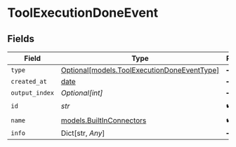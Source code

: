 # ToolExecutionDoneEvent


## Fields

| Field                                                                                  | Type                                                                                   | Required                                                                               | Description                                                                            |
| -------------------------------------------------------------------------------------- | -------------------------------------------------------------------------------------- | -------------------------------------------------------------------------------------- | -------------------------------------------------------------------------------------- |
| `type`                                                                                 | [Optional[models.ToolExecutionDoneEventType]](../models/toolexecutiondoneeventtype.md) | :heavy_minus_sign:                                                                     | N/A                                                                                    |
| `created_at`                                                                           | [date](https://docs.python.org/3/library/datetime.html#date-objects)                   | :heavy_minus_sign:                                                                     | N/A                                                                                    |
| `output_index`                                                                         | *Optional[int]*                                                                        | :heavy_minus_sign:                                                                     | N/A                                                                                    |
| `id`                                                                                   | *str*                                                                                  | :heavy_check_mark:                                                                     | N/A                                                                                    |
| `name`                                                                                 | [models.BuiltInConnectors](../models/builtinconnectors.md)                             | :heavy_check_mark:                                                                     | N/A                                                                                    |
| `info`                                                                                 | Dict[str, *Any*]                                                                       | :heavy_minus_sign:                                                                     | N/A                                                                                    |